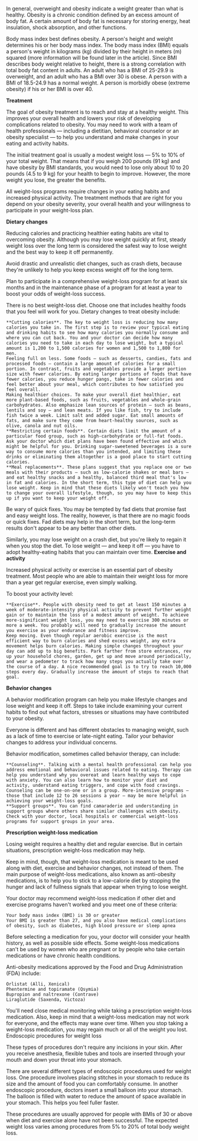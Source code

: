  In general, overweight and obesity indicate a weight greater than what is healthy. Obesity is a chronic condition defined by an excess amount of body fat. A certain amount of body fat is necessary for storing energy, heat insulation, shock absorption, and other functions.

Body mass index best defines obesity. A person's height and weight determines his or her body mass index. The body mass index (BMI) equals a person's weight in kilograms (kg) divided by their height in meters (m) squared (more information will be found later in the article). Since BMI describes body weight relative to height, there is a strong correlation with total body fat content in adults. An adult who has a BMI of 25-29.9 is overweight, and an adult who has a BMI over 30 is obese. A person with a BMI of 18.5-24.9 has a normal weight. A person is morbidly obese (extreme obesity) if his or her BMI is over 40.

**Treatment**

The goal of obesity treatment is to reach and stay at a healthy weight. This improves your overall health and lowers your risk of developing complications related to obesity. You may need to work with a team of health professionals — including a dietitian, behavioral counselor or an obesity specialist — to help you understand and make changes in your eating and activity habits.

The initial treatment goal is usually a modest weight loss — 5% to 10% of your total weight. That means that if you weigh 200 pounds (91 kg) and have obesity by BMI standards, you would need to lose only about 10 to 20 pounds (4.5 to 9 kg) for your health to begin to improve. However, the more weight you lose, the greater the benefits.

All weight-loss programs require changes in your eating habits and increased physical activity. The treatment methods that are right for you depend on your obesity severity, your overall health and your willingness to participate in your weight-loss plan.

**Dietary changes**

Reducing calories and practicing healthier eating habits are vital to overcoming obesity. Although you may lose weight quickly at first, steady weight loss over the long term is considered the safest way to lose weight and the best way to keep it off permanently.

Avoid drastic and unrealistic diet changes, such as crash diets, because they're unlikely to help you keep excess weight off for the long term.

Plan to participate in a comprehensive weight-loss program for at least six months and in the maintenance phase of a program for at least a year to boost your odds of weight-loss success.

There is no best weight-loss diet. Choose one that includes healthy foods that you feel will work for you. Dietary changes to treat obesity include:

    **Cutting calories**. The key to weight loss is reducing how many calories you take in. The first step is to review your typical eating and drinking habits to see how many calories you normally consume and where you can cut back. You and your doctor can decide how many calories you need to take in each day to lose weight, but a typical amount is 1,200 to 1,500 calories for women and 1,500 to 1,800 for men.
    Feeling full on less. Some foods — such as desserts, candies, fats and processed foods — contain a large amount of calories for a small portion. In contrast, fruits and vegetables provide a larger portion size with fewer calories. By eating larger portions of foods that have fewer calories, you reduce hunger pangs, take in fewer calories and feel better about your meal, which contributes to how satisfied you feel overall.
    Making healthier choices. To make your overall diet healthier, eat more plant-based foods, such as fruits, vegetables and whole-grain carbohydrates. Also emphasize lean sources of protein — such as beans, lentils and soy — and lean meats. If you like fish, try to include fish twice a week. Limit salt and added sugar. Eat small amounts of fats, and make sure they come from heart-healthy sources, such as olive, canola and nut oils.
    **Restricting certain foods**. Certain diets limit the amount of a particular food group, such as high-carbohydrate or full-fat foods. Ask your doctor which diet plans have been found effective and which might be helpful for you. Drinking sugar-sweetened beverages is a sure way to consume more calories than you intended, and limiting these drinks or eliminating them altogether is a good place to start cutting calories.
    **Meal replacements**. These plans suggest that you replace one or two meals with their products — such as low-calorie shakes or meal bars — and eat healthy snacks and a healthy, balanced third meal that's low in fat and calories. In the short term, this type of diet can help you lose weight. Keep in mind that these diets likely won't teach you how to change your overall lifestyle, though, so you may have to keep this up if you want to keep your weight off.

Be wary of quick fixes. You may be tempted by fad diets that promise fast and easy weight loss. The reality, however, is that there are no magic foods or quick fixes. Fad diets may help in the short term, but the long-term results don't appear to be any better than other diets.

Similarly, you may lose weight on a crash diet, but you're likely to regain it when you stop the diet. To lose weight — and keep it off — you have to adopt healthy-eating habits that you can maintain over time.
**Exercise and activity**

Increased physical activity or exercise is an essential part of obesity treatment. Most people who are able to maintain their weight loss for more than a year get regular exercise, even simply walking.

To boost your activity level:

    **Exercise**. People with obesity need to get at least 150 minutes a week of moderate-intensity physical activity to prevent further weight gain or to maintain the loss of a modest amount of weight. To achieve more-significant weight loss, you may need to exercise 300 minutes or more a week. You probably will need to gradually increase the amount you exercise as your endurance and fitness improve.
    Keep moving. Even though regular aerobic exercise is the most efficient way to burn calories and shed excess weight, any extra movement helps burn calories. Making simple changes throughout your day can add up to big benefits. Park farther from store entrances, rev up your household chores, garden, get up and move around periodically, and wear a pedometer to track how many steps you actually take over the course of a day. A nice recommended goal is to try to reach 10,000 steps every day. Gradually increase the amount of steps to reach that goal.

**Behavior changes**

A behavior modification program can help you make lifestyle changes and lose weight and keep it off. Steps to take include examining your current habits to find out what factors, stresses or situations may have contributed to your obesity.

Everyone is different and has different obstacles to managing weight, such as a lack of time to exercise or late-night eating. Tailor your behavior changes to address your individual concerns.

Behavior modification, sometimes called behavior therapy, can include:

    **Counseling**. Talking with a mental health professional can help you address emotional and behavioral issues related to eating. Therapy can help you understand why you overeat and learn healthy ways to cope with anxiety. You can also learn how to monitor your diet and activity, understand eating triggers, and cope with food cravings. Counseling can be one-on-one or in a group. More-intensive programs — those that include 12 to 26 sessions a year — may be more helpful in achieving your weight-loss goals.
    **Support groups**. You can find camaraderie and understanding in support groups where others share similar challenges with obesity. Check with your doctor, local hospitals or commercial weight-loss programs for support groups in your area.

**Prescription weight-loss medication**

Losing weight requires a healthy diet and regular exercise. But in certain situations, prescription weight-loss medication may help.

Keep in mind, though, that weight-loss medication is meant to be used along with diet, exercise and behavior changes, not instead of them. The main purpose of weight-loss medications, also known as anti-obesity medications, is to help you to stick to a low-calorie diet by stopping the hunger and lack of fullness signals that appear when trying to lose weight.

Your doctor may recommend weight-loss medication if other diet and exercise programs haven't worked and you meet one of these criteria:

    Your body mass index (BMI) is 30 or greater
    Your BMI is greater than 27, and you also have medical complications of obesity, such as diabetes, high blood pressure or sleep apnea

Before selecting a medication for you, your doctor will consider your health history, as well as possible side effects. Some weight-loss medications can't be used by women who are pregnant or by people who take certain medications or have chronic health conditions.

Anti-obesity medications approved by the Food and Drug Administration (FDA) include:

    Orlistat (Alli, Xenical)
    Phentermine and topiramate (Qsymia)
    Bupropion and naltrexone (Contrave)
    Liraglutide (Saxenda, Victoza)

You'll need close medical monitoring while taking a prescription weight-loss medication. Also, keep in mind that a weight-loss medication may not work for everyone, and the effects may wane over time. When you stop taking a weight-loss medication, you may regain much or all of the weight you lost.
Endoscopic procedures for weight loss

These types of procedures don't require any incisions in your skin. After you receive anesthesia, flexible tubes and tools are inserted through your mouth and down your throat into your stomach.

There are several different types of endoscopic procedures used for weight loss. One procedure involves placing stitches in your stomach to reduce its size and the amount of food you can comfortably consume. In another endoscopic procedure, doctors insert a small balloon into your stomach. The balloon is filled with water to reduce the amount of space available in your stomach. This helps you feel fuller faster.

These procedures are usually approved for people with BMIs of 30 or above when diet and exercise alone have not been successful. The expected weight loss varies among procedures from 5% to 20% of total body weight loss.
